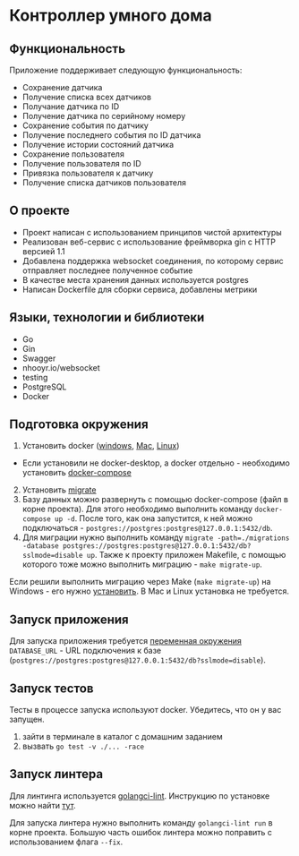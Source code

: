 # Контроллер умного дома

## Функциональность

Приложение поддерживает следующую функциональность:
- Сохранение датчика
- Получение списка всех датчиков
- Получание датчика по ID
- Получение датчика по серийному номеру
- Сохранение события по датчику
- Получение последнего события по ID датчика
- Получение истории состояний датчика
- Сохранение пользователя
- Получение пользователя по ID
- Привязка пользователя к датчику
- Получение списка датчиков пользователя

## О проекте
- Проект написан с использованием принципов чистой архитектуры
- Реализован веб-сервис с использование фреймворка gin c HTTP версией 1.1
- Добавлена поддержка websocket соединения, по которому сервис отправляет последнее полученное событие
- В качестве места хранения данных используется postgres
- Написан Dockerfile для сборки сервиса, добавлены метрики

## Языки, технологии и библиотеки
- Go
- Gin
- Swagger
- nhooyr.io/websocket
- testing
- PostgreSQL
- Docker

## Подготовка окружения

1. Установить docker ([windows](https://docs.docker.com/desktop/install/windows-install/), [Mac](https://docs.docker.com/desktop/install/mac-install/), [Linux](https://docs.docker.com/desktop/install/linux-install/))
  * Если установили не docker-desktop, а docker отдельно - необходимо установить [docker-compose](https://docs.docker.com/compose/install/)
2. Установить [migrate](https://github.com/golang-migrate/migrate/blob/master/cmd/migrate/README.md)
3. Базу данных можно развернуть с помощью docker-compose (файл в корне проекта). Для этого необходимо выполнить команду `docker-compose up -d`. После того, как она запустится, к ней можно подключаться - `postgres://postgres:postgres@127.0.0.1:5432/db`.
4. Для миграции нужно выполнить команду `migrate -path=./migrations -database postgres://postgres:postgres@127.0.0.1:5432/db?sslmode=disable up`. Также к проекту приложен Makefile, с помощью которого тоже можно выполнить миграцию - `make migrate-up`.

Если решили выполнить миграцию через Make (`make migrate-up`) на Windows - его нужно [установить](https://stackoverflow.com/questions/32127524/how-to-install-and-use-make-in-windows). В Mac и Linux установка не требуется.

## Запуск приложения

Для запуска приложения требуется [переменная окружения](https://gobyexample.com/environment-variables) `DATABASE_URL` - URL подключения к базе (`postgres://postgres:postgres@127.0.0.1:5432/db?sslmode=disable`).

## Запуск тестов

Тесты в процессе запуска используют docker. Убедитесь, что он у вас запущен.

1. зайти в терминале в каталог с домашним заданием
2. вызвать ```go test -v ./... -race```

## Запуск линтера

Для линтинга используется [golangci-lint](https://golangci-lint.run/).
Инструкцию по установке можно найти [тут](https://golangci-lint.run/usage/install/).

Для запуска линтера нужно выполнить команду `golangci-lint run` в корне проекта.
Большую часть ошибок линтера можно поправить с использованием флага `--fix`.
